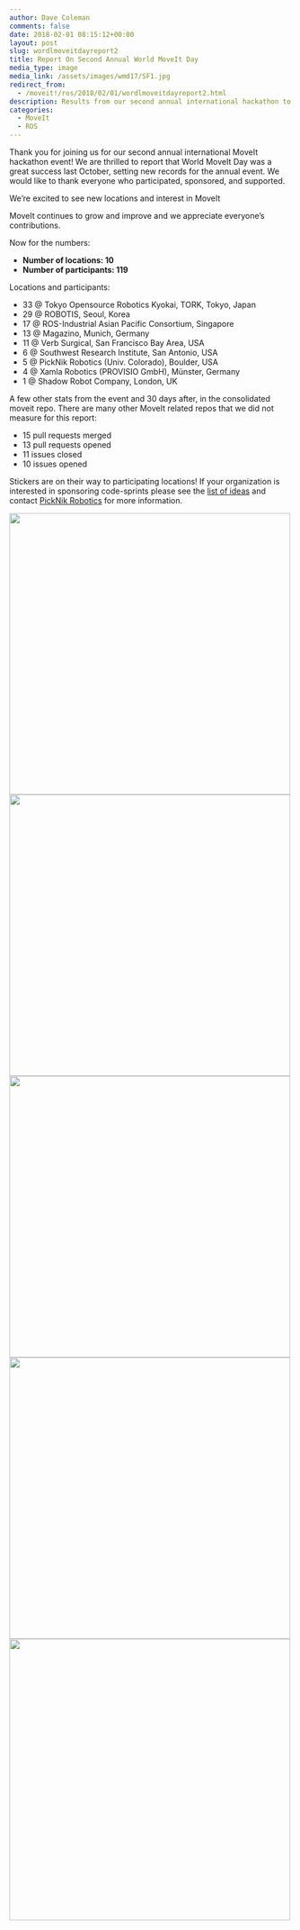 ```yaml
---
author: Dave Coleman
comments: false
date: 2018-02-01 08:15:12+00:00
layout: post
slug: wordlmoveitdayreport2
title: Report On Second Annual World MoveIt Day
media_type: image
media_link: /assets/images/wmd17/SF1.jpg
redirect_from:
  - /moveit!/ros/2018/02/01/wordlmoveitdayreport2.html
description: Results from our second annual international hackathon to improve the MoveIt code base, documentation, and community.
categories:
  - MoveIt
  - ROS
---
```


Thank you for joining us for our second annual international MoveIt hackathon event! We are thrilled to report that World MoveIt Day was a great success last October, setting new records for the annual event. We would like to thank everyone who participated, sponsored, and supported.

We’re excited to see new locations and interest in MoveIt

MoveIt continues to grow and improve and we appreciate everyone’s contributions.

Now for the numbers:

- **Number of locations: 10**
- **Number of participants: 119**

Locations and participants:

- 33 @ Tokyo Opensource Robotics Kyokai, TORK, Tokyo, Japan
- 29 @ ROBOTIS, Seoul, Korea
- 17 @ ROS-Industrial Asian Pacific Consortium, Singapore
- 13 @ Magazino, Munich, Germany
- 11 @ Verb Surgical, San Francisco Bay Area, USA
- 6 @ Southwest Research Institute, San Antonio, USA
- 5 @ PickNik Robotics (Univ. Colorado), Boulder, USA
- 4 @ Xamla Robotics (PROVISIO GmbH), Münster, Germany
- 1 @ Shadow Robot Company, London, UK

A few other stats from the event and 30 days after, in the consolidated moveit repo. There are many other MoveIt related repos that we did not measure for this report:

- 15 pull requests merged
- 13 pull requests opened
- 11 issues closed
- 10 issues opened

Stickers are on their way to participating locations! If your organization is interested in sponsoring code-sprints please see the <a href="http://moveit.ros.org/documentation/contributing/future_projects/" target="_blank">list of ideas</a> and contact [PickNik Robotics](http://picknik.ai/connect) for more information.

<img src="{{ site.url }}/assets/images/wmd17/munichphoto.jpg" width="500" style="margin-right:20px"/>

<img src="{{ site.url }}/assets/images/wmd17/singapore.jpg" width="500" style="margin-right:20px"/>

<img src="{{ site.url }}/assets/images/wmd17/korea2.jpg" width="500" style="margin-right:20px"/>

<img src="{{ site.url }}/assets/images/wmd17/Japan1.jpeg" width="500" style="margin-right:20px"/>

<img src="{{ site.url }}/assets/images/wmd17/SF2.png" width="500" style="margin-right:20px"/>
